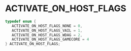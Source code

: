 # ACTIVATE_ON_HOST_FLAGS

```C
typedef enum {
   ACTIVATE_ON_HOST_FLAGS_NONE = 0,
   ACTIVATE_ON_HOST_FLAGS_VAIL = 1,
   ACTIVATE_ON_HOST_FLAGS_WDAG = 2,
   ACTIVATE_ON_HOST_FLAGS_GAMECORE = 4
} ACTIVATE_ON_HOST_FLAGS;
```
